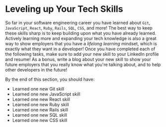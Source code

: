 # Leveling up Your Tech Skills

So far in your software engineering career you have learned about `Git`, `JavaScript`, `React`, `Ruby`, `Rails`, `SQL`, `CSS`, and more! The best way to keep these skills sharp is to keep building upon what you have already learned. Actively learning more and expanding your tech knowledge is also a great way to show employers that you have a _lifelong learning_ mindset, which is exactly what they want in a developer! Once you have completed each of the following tasks, make sure to add your new skill to your LinkedIn profile and resume! As a bonus, write a blog about your new skill to show your future employers that you really know what you're talking about, and to help other developers in the future!

By the end of this section, you should have:

* Learned one new Git skill
* Learned one new JavaScript skill
* Learned one new React skill
* Learned one new Ruby skill
* Learned one new Rails skill
* Learned one new SQL skill
* Learned one new CSS skill

